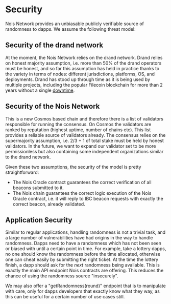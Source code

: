 # Security

Nois Network provides an unbiasable publicly verifiable source of randomness to
dapps. We assume the following threat model:

## Security of the drand network

At the moment, the Nois Network relies on the
drand network. Drand relies on honest majority assumption, i.e. more than 50%
of the drand operators must be honest, and so far this assumption has held in
practice thanks to the variety in terms of nodes: different jurisdictions, platforms,
OS, and deployments. Drand has stood up through time as it is being used by multiple projects,
including the popular Filecoin blockchain for more than 2 years without a single [downtime](https://status.drand.love/).

## Security of the Nois Network

This is a new Cosmos based chain and therefore
there is a list of validators responsible for running the consensus. On Cosmos
the validators are ranked by reputation (highest uptime, number of chains etc).
This list provides a reliable source of validators already. The consensus relies
on the supermajority assumption, i.e. 2/3 + 1 of total stake must be held by
honest validators.
In the future, we want to expand our validator set to be more permissionless but
also containing some independent organizations similar to the drand network.

Given these two assumptions, the security of the model is pretty straightforward:

- The Nois Oracle contract guarantees the correct verification of all beacons
  submitted to it.
- The Nois chain guarantees the correct logic execution of the Nois Oracle
  contract, i.e. it will reply to IBC beacon requests with exactly the correct beacon,
  already validated.

## Application Security

Similar to regular applications, handling randomness is not a trivial task, and
a large number of vulnerabilities have had origins in the way to handle
randomness.
Dapps need to have a randomness which has not been seen or biased with until a
certain point in time. For example, take a lottery dapps, no one should know the
randomness before the time allocated, otherwise one can cheat easily by
submitting the right ticket. At the time the lottery finish, a dapp should ask
for the _next_ randomness being available. This is exactly the main API endpoint
Nois contracts are offering. This reduces the chance of using the randomness
source "insecurely".

We may also offer a "getRandomness(round)" endpoint that is to manipulate with care,
only for dapps developers that exactly know what they way, as this can be useful
for a certain number of use cases still.

